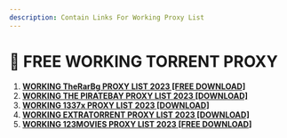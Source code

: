 ```yaml
---
description: Contain Links For Working Proxy List
---
```


# 👑 FREE WORKING TORRENT PROXY

1. [**WORKING TheRarBg PROXY LIST 2023 \[FREE DOWNLOAD\]**](torrent-proxy-list/the-rarbg.to-torrent-proxy-list.md)
2. [**WORKING THE PIRATEBAY PROXY LIST 2023 \[DOWNLOAD\]**](torrent-proxy-list/the-piratebay-proxy-list.md)
3. [**WORKING 1337x PROXY LIST 2023 \[DOWNLOAD\]**](torrent-proxy-list/1337x-proxy-list.md)
4. [**WORKING EXTRATORRENT PROXY LIST 2023 \[DOWNLOAD\]**](torrent-proxy-list/extratorrent-proxy-list.md)
5. [**WORKING 123MOVIES PROXY LIST 2023 \[FREE DOWNLOAD\]**](broken-reference)
